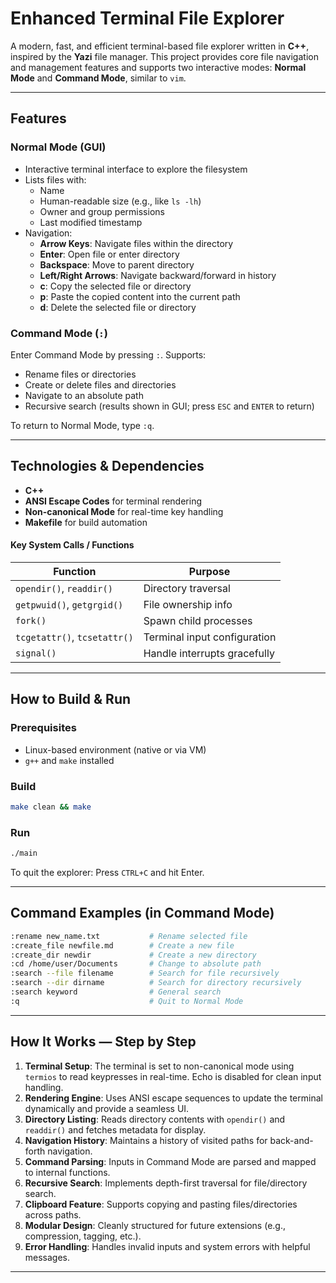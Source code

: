 
# Enhanced Terminal File Explorer

A modern, fast, and efficient terminal-based file explorer written in **C++**, inspired by the **Yazi** file manager. This project provides core file navigation and management features and supports two interactive modes: **Normal Mode** and **Command Mode**, similar to `vim`.

---

##  Features

### Normal Mode (GUI)
- Interactive terminal interface to explore the filesystem
- Lists files with:
  - Name
  - Human-readable size (e.g., like `ls -lh`)
  - Owner and group permissions
  - Last modified timestamp
- Navigation:
  - **Arrow Keys**: Navigate files within the directory
  - **Enter**: Open file or enter directory
  - **Backspace**: Move to parent directory
  - **Left/Right Arrows**: Navigate backward/forward in history
  - **c**: Copy the selected file or directory
  - **p**: Paste the copied content into the current path
  - **d**: Delete the selected file or directory

### Command Mode (`:`)
Enter Command Mode by pressing `:`. Supports:
- Rename files or directories
- Create or delete files and directories
- Navigate to an absolute path
- Recursive search (results shown in GUI; press `ESC` and `ENTER` to return)

To return to Normal Mode, type `:q`.

---

## Technologies & Dependencies

- **C++** 
- **ANSI Escape Codes** for terminal rendering
- **Non-canonical Mode** for real-time key handling
- **Makefile** for build automation

#### Key System Calls / Functions
| Function | Purpose |
|---------|---------|
| `opendir()`, `readdir()` | Directory traversal |
| `getpwuid()`, `getgrgid()` | File ownership info |
| `fork()` | Spawn child processes |
| `tcgetattr()`, `tcsetattr()` | Terminal input configuration |
| `signal()` | Handle interrupts gracefully |

---

## How to Build & Run

### Prerequisites
- Linux-based environment (native or via VM)
- `g++` and `make` installed

### Build
```bash
make clean && make
```

### Run
```bash
./main
```

To quit the explorer: Press `CTRL+C` and hit Enter.

---

## Command Examples (in Command Mode)

```bash
:rename new_name.txt           # Rename selected file
:create_file newfile.md        # Create a new file
:create_dir newdir             # Create a new directory
:cd /home/user/Documents       # Change to absolute path
:search --file filename        # Search for file recursively
:search --dir dirname          # Search for directory recursively
:search keyword                # General search
:q                             # Quit to Normal Mode
```

---

## How It Works — Step by Step

1. **Terminal Setup**: The terminal is set to non-canonical mode using `termios` to read keypresses in real-time. Echo is disabled for clean input handling.
2. **Rendering Engine**: Uses ANSI escape sequences to update the terminal dynamically and provide a seamless UI.
3. **Directory Listing**: Reads directory contents with `opendir()` and `readdir()` and fetches metadata for display.
4. **Navigation History**: Maintains a history of visited paths for back-and-forth navigation.
5. **Command Parsing**: Inputs in Command Mode are parsed and mapped to internal functions.
6. **Recursive Search**: Implements depth-first traversal for file/directory search.
7. **Clipboard Feature**: Supports copying and pasting files/directories across paths.
8. **Modular Design**: Cleanly structured for future extensions (e.g., compression, tagging, etc.).
9. **Error Handling**: Handles invalid inputs and system errors with helpful messages.

---